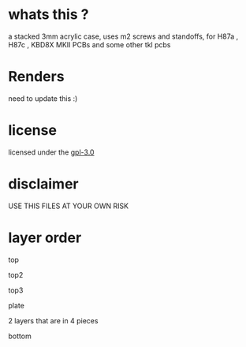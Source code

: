 
# whats this ?
a stacked 3mm acrylic case, 
uses m2 screws and standoffs,
for  H87a , H87c , KBD8X MKII PCBs and some other tkl pcbs  
# Renders
need to update this :)
# license 
licensed under the [gpl-3.0](LICENSE)
# disclaimer
USE THIS FILES AT YOUR OWN RISK
# layer order
top 

top2

top3

plate 

2 layers that are in 4 pieces 

bottom 
